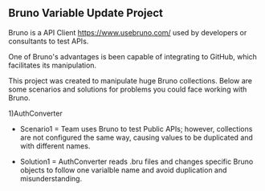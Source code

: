 ## Bruno Variable Update Project

Bruno is a API Client https://www.usebruno.com/ used by developers or consultants to test APIs.

One of Bruno's advantages is been capable of integrating to GitHub, which facilitates its manipulation.

This project was created to manipulate huge Bruno collections. Below are some scenarios and solutions for problems you could face working with Bruno.

1)AuthConverter

- Scenario1 = Team uses Bruno to test Public APIs; however, collections are not configured the same way, causing values to be duplicated and with different names.

- Solution1 = AuthConverter reads .bru files and changes specific Bruno objects to follow one varialble name and avoid duplication and misunderstanding.
